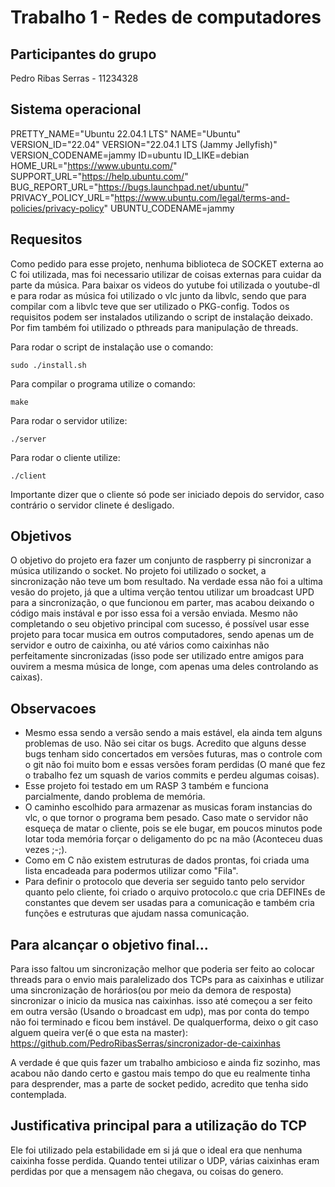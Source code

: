# Trabalho 1 - Redes de computadores

## Participantes do grupo
Pedro Ribas Serras - 11234328

## Sistema operacional

PRETTY_NAME="Ubuntu 22.04.1 LTS"
NAME="Ubuntu"
VERSION_ID="22.04"
VERSION="22.04.1 LTS (Jammy Jellyfish)"
VERSION_CODENAME=jammy
ID=ubuntu
ID_LIKE=debian
HOME_URL="https://www.ubuntu.com/"
SUPPORT_URL="https://help.ubuntu.com/"
BUG_REPORT_URL="https://bugs.launchpad.net/ubuntu/"
PRIVACY_POLICY_URL="https://www.ubuntu.com/legal/terms-and-policies/privacy-policy"
UBUNTU_CODENAME=jammy

## Requesitos

Como pedido para esse projeto, nenhuma biblioteca de SOCKET externa ao C foi utilizada, mas foi necessario utilizar de coisas externas para cuidar da parte da música. Para baixar os videos do yutube foi utilizada o youtube-dl e para rodar as música foi utilizado o vlc junto da libvlc, sendo que para compilar com a libvlc teve que ser utilizado o PKG-config. Todos os requisitos podem ser instalados utilizando o script de instalação deixado. Por fim também foi utilizado o pthreads para manipulação de threads.

Para rodar o script de instalação use o comando:

```
sudo ./install.sh
```

Para compilar o programa utilize o comando:

```
make
```

Para rodar o servidor utilize:
```
./server
```

Para rodar o cliente utilize:
```
./client
```

Importante dizer que o cliente só pode ser iniciado depois do servidor, caso contrário o servidor clinete é desligado.

## Objetivos

O objetivo do projeto era fazer um conjunto de raspberry pi sincronizar a música utilizando o socket. No projeto foi utilizado o socket, a sincronização não teve um bom resultado. Na verdade essa não foi a ultima vesão do projeto, já que a ultima verção tentou utilizar um broadcast UPD para a sincronização, o que funcionou em parter, mas acabou deixando o código mais instával e por isso essa foi a versão enviada. Mesmo não completando o seu objetivo principal com sucesso, é possível usar esse projeto para tocar musica em outros computadores, sendo apenas um de servidor e outro de caixinha, ou até vários como caixinhas não perfeitamente sincronizadas (isso pode ser utilizado entre amigos para ouvirem a mesma música de longe, com apenas uma deles controlando as caixas).

## Observacoes
- Mesmo essa sendo a versão sendo a mais estável, ela ainda tem alguns problemas de uso. Não sei citar os bugs. Acredito que alguns desse bugs tenham sido concertados em versões futuras, mas o controle com o git não foi muito bom e essas versões foram perdidas (O mané que fez o trabalho fez um squash de varios commits e perdeu algumas coisas).
- Esse projeto foi testado em um RASP 3 também e funciona parcialmente, dando problema de memória.
- O caminho escolhido para armazenar as musicas foram instancias do vlc, o que tornor o programa bem pesado. Caso mate o servidor não esqueça de matar o cliente, pois se ele bugar, em poucos minutos pode lotar toda memória forçar o deligamento do pc na mão (Aconteceu duas vezes ;-;). 
- Como em C não existem estruturas de dados prontas, foi criada uma lista encadeada para podermos utilizar como "Fila".
- Para definir o protocolo que deveria ser seguido tanto pelo servidor quanto pelo cliente, foi criado o arquivo protocolo.c que cria DEFINEs de constantes que devem ser usadas para a comunicação e também cria funções e estruturas que ajudam nassa comunicação.

## Para alcançar o objetivo final...

Para isso faltou um sincronização melhor que poderia ser feito ao colocar threads para o envio mais paralelizado dos TCPs para as caixinhas e utilizar uma sincronização de horários(ou por meio da demora de resposta) sincronizar o inicio da musica nas caixinhas. isso até começou a ser feito em outra versão (Usando o broadcast em udp), mas por conta do tempo não foi terminado e ficou bem instável. De qualquerforma, deixo o git caso alguem queira ver(é o que esta na master): https://github.com/PedroRibasSerras/sincronizador-de-caixinhas

A verdade é que quis fazer um trabalho ambicioso e ainda fiz sozinho, mas acabou não dando certo e gastou mais tempo do que eu realmente tinha para desprender, mas a parte de socket pedido, acredito que tenha sido contemplada.

## Justificativa principal para a utilização do TCP

Ele foi utilizado pela estabilidade em si já que o ideal era que nenhuma caixinha fosse perdida. Quando tentei utilizar o UDP, várias caixinhas eram perdidas por que a mensagem não chegava, ou coisas do genero.